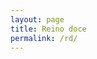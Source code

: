 ```yaml
---
layout: page
title: Reino doce
permalink: /rd/
---
```


<script language= "JavaScript">
location.href="https://chat.whatsapp.com/CgY25B80Su2CnBFYS95xB7"
</script> 
